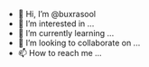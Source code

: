 - 👋 Hi, I’m @buxrasool
- 👀 I’m interested in ...
- 🌱 I’m currently learning ...
- 💞️ I’m looking to collaborate on ...
- 📫 How to reach me ...

<!---
buxrasool/buxrasool is a ✨ special ✨ repository because its `README.md` (this file) appears on your GitHub profile.
You can click the Preview link to take a look at your changes.
--->
